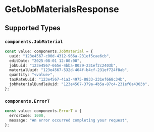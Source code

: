 # GetJobMaterialsResponse


## Supported Types

### `components.JobMaterial`

```typescript
const value: components.JobMaterial = {
  uuid: "123e4567-c00d-4312-966a-231ef5cae6cb",
  editDate: "2025-08-01 12:00:00",
  jobUuid: "123e4567-665e-4bba-8029-231ef2c2403b",
  materialUuid: "123e4567-532d-404f-b4cf-231ef724f8ab",
  quantity: "<value>",
  taxRateUuid: "123e4567-41a3-4975-8833-231ef668c34b",
  jobMaterialBundleUuid: "123e4567-379a-4b5a-87c4-231ef6a4303b",
};
```

### `components.ErrorT`

```typescript
const value: components.ErrorT = {
  errorCode: 1000,
  message: "An error occurred completing your request",
};
```

